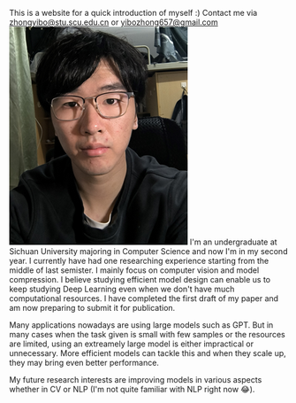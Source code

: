 This is a website for a quick introduction of myself :) Contact me via zhongyibo@stu.scu.edu.cn or yibozhong657@gmail.com
![[Me]](https://raw.githubusercontent.com/blameitonme1/blameitonme1.github.io/main/me.png)
I'm an undergraduate at Sichuan University majoring in Computer Science and now I'm in my second year. I currently have had one researching experience starting from the middle of last semister. I mainly focus on computer vision and model compression. I believe studying efficient model design can enable us to keep studying Deep Learning even when we don't have much computational resources. I have completed the first draft of my paper and am now preparing to submit it for publication.

Many applications nowadays are using large models such as GPT. But in many cases when the task given is small with few samples or the resources are limited, using an extreamely large model is either impractical or unnecessary. More efficient models can tackle this and when they scale up, they may bring even better performance.

My future research interests are improving models in various aspects whether in CV or NLP (I'm not quite familiar with NLP right now 😂).
